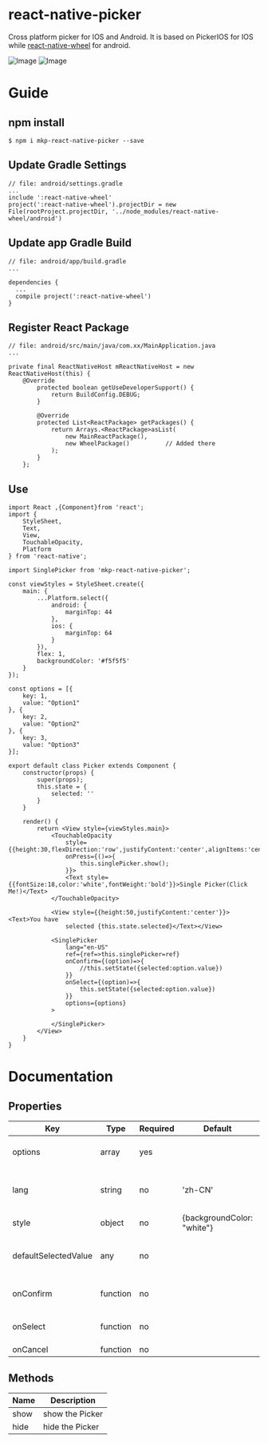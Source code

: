 # react-native-picker
Cross platform picker for IOS and Android.
It is based on PickerIOS for IOS while [react-native-wheel](https://github.com/shexiaoheng/react-native-wheel) for android.

![Image](doc/android.gif) ![Image](doc/ios.gif)

# Guide
## npm install
    $ npm i mkp-react-native-picker --save
## Update Gradle Settings
    // file: android/settings.gradle
    ...
    include ':react-native-wheel'
    project(':react-native-wheel').projectDir = new File(rootProject.projectDir, '../node_modules/react-native-wheel/android')
## Update app Gradle Build
    // file: android/app/build.gradle
    ...
    
    dependencies {
      ...
      compile project(':react-native-wheel')
    }
## Register React Package
    // file: android/src/main/java/com.xx/MainApplication.java
    ...
    
    private final ReactNativeHost mReactNativeHost = new ReactNativeHost(this) {
        @Override
            protected boolean getUseDeveloperSupport() {
                return BuildConfig.DEBUG;
            }
    
            @Override
            protected List<ReactPackage> getPackages() {
                return Arrays.<ReactPackage>asList(
                    new MainReactPackage(),
                    new WheelPackage()          // Added there
                );
            }
        };
## Use
    import React ,{Component}from 'react';
    import {
        StyleSheet,
        Text,
        View,
        TouchableOpacity,
        Platform
    } from 'react-native';
    
    import SinglePicker from 'mkp-react-native-picker';
    
    const viewStyles = StyleSheet.create({
        main: {
            ...Platform.select({
                android: {
                    marginTop: 44
                },
                ios: {
                    marginTop: 64
                }
            }),
            flex: 1,
            backgroundColor: '#f5f5f5'
        }
    });
    
    const options = [{
        key: 1,
        value: "Option1"
    }, {
        key: 2,
        value: "Option2"
    }, {
        key: 3,
        value: "Option3"
    }];
    
    export default class Picker extends Component {
        constructor(props) {
            super(props);
            this.state = {
                selected: ''
            }
        }
    
        render() {
            return <View style={viewStyles.main}>
                <TouchableOpacity
                    style={{height:30,flexDirection:'row',justifyContent:'center',alignItems:'center',backgroundColor:'red'}}
                    onPress={()=>{
                        this.singlePicker.show();
                    }}>
                    <Text style={{fontSize:18,color:'white',fontWeight:'bold'}}>Single Picker(Click Me!)</Text>
                </TouchableOpacity>
    
                <View style={{height:50,justifyContent:'center'}}><Text>You have
                    selected {this.state.selected}</Text></View>
    
                <SinglePicker
                    lang="en-US"
                    ref={ref=>this.singlePicker=ref}
                    onConfirm={(option)=>{
                        //this.setState({selected:option.value})
                    }}
                    onSelect={(option)=>{
                        this.setState({selected:option.value})
                    }}
                    options={options}
                >
    
                </SinglePicker>
            </View>
        }
    }
    
# Documentation

## Properties
Key | Type | Required | Default | Description
--- | ---- | -------- | ------- | -----------
options | array | yes | | must be an array of key-value pairs,like {key:1,value:'option'}
lang | string | no | 'zh-CN' | enums:'zh-CN','en-US',indicate the language of the text in buttons
style | object | no | {backgroundColor: "white"} | 
defaultSelectedValue | any | no |  | key of each option,if undefined, the first option will be selected
onConfirm | function | no | | option that be selected as the parameter
onSelect | function | no | | option that be selected as the parameter
onCancel | function | no | |     

## Methods
Name | Description
---- | -----------
show | show the Picker
hide | hide the Picker